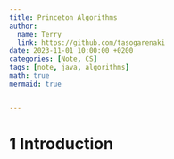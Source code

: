 ```yaml
---
title: Princeton Algorithms
author:
  name: Terry
  link: https://github.com/tasogarenaki
date: 2023-11-01 10:00:00 +0200
categories: [Note, CS]
tags: [note, java, algorithms]
math: true
mermaid: true


---
```




# 1 Introduction



